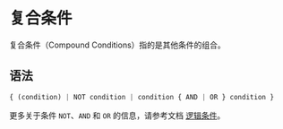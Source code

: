 复合条件 
=========================



复合条件（Compound Conditions）指的是其他条件的组合。

语法 
--------------

```javascript
{ (condition) | NOT condition | condition { AND | OR } condition }
```



更多关于条件 `NOT`、`AND` 和 `OR` 的信息，请参考文档 [逻辑条件](/zh-CN/11.sql-reference-oracle-mode/7.condition/3.logical-conditions.md)。
